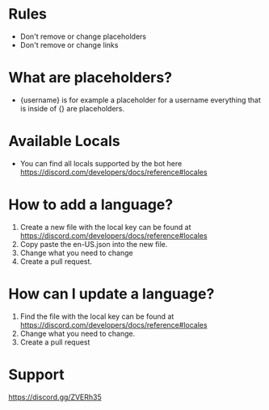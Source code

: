 # Rules
- Don't remove or change placeholders
- Don't remove or change links

# What are placeholders?
- {username} is for example a placeholder for a username everything that is inside of {} are placeholders. 

# Available Locals
- You can find all locals supported by the bot here https://discord.com/developers/docs/reference#locales

# How to add a language? 
1. Create a new file with the local key can be found at https://discord.com/developers/docs/reference#locales
2. Copy paste the en-US.json into the new file.
3. Change what you need to change
4. Create a pull request.

# How can I update a language? 
1. Find the file with the local key can be found at https://discord.com/developers/docs/reference#locales
2. Change what you need to change.
3. Create a pull request

# Support
https://discord.gg/ZVERh35
